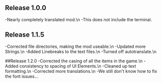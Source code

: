 ## Release 1.0.0
-Nearly completely translated mod.\n
-This does not include the terminal.

## Release 1.1.5
-Corrected file directories, making the mod useable.\n
-Updated more Strings.\n
-Added Linebreaks to the text files.\n
-Turned off autotranslate.\n

##Release 1.2.0
-Corrected the casing of all the items in the game.\n
-Added consistency to spacing of UI Elements.\n
-Cleaned up text formatting.\n
-Corrected more translations.\n
-We still don't know how to fix the font issues...
